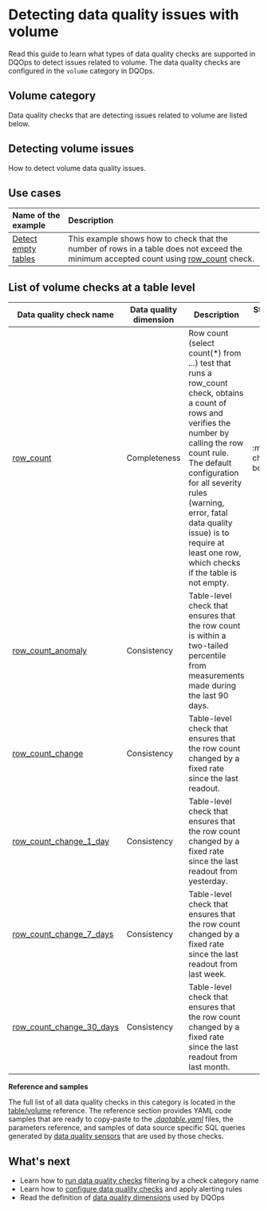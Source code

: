 # Detecting data quality issues with volume
Read this guide to learn what types of data quality checks are supported in DQOps to detect issues related to volume.
The data quality checks are configured in the `volume` category in DQOps.

## Volume category
Data quality checks that are detecting issues related to volume are listed below.

## Detecting volume issues
How to detect volume data quality issues.

## Use cases
| **Name of the example**                                                        | **Description**                                                                                                                                                                |
|:-------------------------------------------------------------------------------|:-------------------------------------------------------------------------------------------------------------------------------------------------------------------------------|
| [Detect empty tables](../../examples/data-completeness/detect-empty-tables.md) | This example shows how to check that the number of rows in a table does not exceed the minimum accepted count using [row_count](../../checks/table/volume/row-count.md) check. |

## List of volume checks at a table level
| Data quality check name | Data quality dimension | Description | Standard check |
|-------------------------|------------------------|-------------|-------|
|[row_count](../../checks/table/volume/row-count.md)|Completeness|Row count (select count(*) from ...) test that runs a row_count check, obtains a count of rows and verifies the number by calling the row count rule. The default configuration for all severity rules (warning, error, fatal data quality issue) is to require at least one row, which checks if the table is not empty.|:material-check-bold:|
|[row_count_anomaly](../../checks/table/volume/row-count-anomaly.md)|Consistency|Table-level check that ensures that the row count is within a two-tailed percentile from measurements made during the last 90 days.| |
|[row_count_change](../../checks/table/volume/row-count-change.md)|Consistency|Table-level check that ensures that the row count changed by a fixed rate since the last readout.| |
|[row_count_change_1_day](../../checks/table/volume/row-count-change-1-day.md)|Consistency|Table-level check that ensures that the row count changed by a fixed rate since the last readout from yesterday.| |
|[row_count_change_7_days](../../checks/table/volume/row-count-change-7-days.md)|Consistency|Table-level check that ensures that the row count changed by a fixed rate since the last readout from last week.| |
|[row_count_change_30_days](../../checks/table/volume/row-count-change-30-days.md)|Consistency|Table-level check that ensures that the row count changed by a fixed rate since the last readout from last month.| |


**Reference and samples**

The full list of all data quality checks in this category is located in the [table/volume](../../checks/table/volume/index.md) reference.
The reference section provides YAML code samples that are ready to copy-paste to the [*.dqotable.yaml*](../../reference/yaml/TableYaml.md) files,
the parameters reference, and samples of data source specific SQL queries generated by [data quality sensors](../definition-of-data-quality-sensors.md)
that are used by those checks.


## What's next
- Learn how to [run data quality checks](../running-data-quality-checks.md#targeting-a-category-of-checks) filtering by a check category name
- Learn how to [configure data quality checks](../configuring-data-quality-checks-and-rules.md) and apply alerting rules
- Read the definition of [data quality dimensions](../data-quality-dimensions.md) used by DQOps
